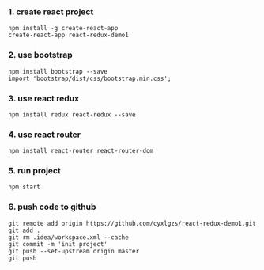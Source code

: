 ### 1. create react project
    npm install -g create-react-app
    create-react-app react-redux-demo1

### 2. use bootstrap
    npm install bootstrap --save
    import 'bootstrap/dist/css/bootstrap.min.css';

### 3. use react redux
    npm install redux react-redux --save

### 4. use react router
    npm install react-router react-router-dom

### 5. run project
    npm start


### 6. push code to github
    git remote add origin https://github.com/cyxlgzs/react-redux-demo1.git
    git add .
    git rm .idea/workspace.xml --cache
    git commit -m 'init project'
    git push --set-upstream origin master
    git push